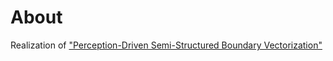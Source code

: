 # About

Realization of ["Perception-Driven Semi-Structured Boundary Vectorization"](http://www.cs.ubc.ca/labs/imager/tr/2018/PerceptionDrivenVectorization/)